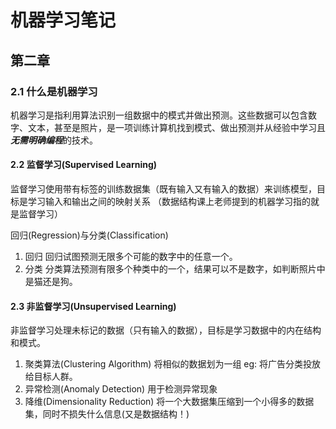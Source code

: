 # 机器学习笔记

## 第二章

### 2.1 什么是机器学习

机器学习是指利用算法识别一组数据中的模式并做出预测。这些数据可以包含数字、文本，甚至是照片，是一项训练计算机找到模式、做出预测并从经验中学习且***无需明确编程***的技术。

#### 2.2 监督学习(Supervised Learning)

监督学习使用带有标签的训练数据集（既有输入又有输入的数据）来训练模型，目标是学习输入和输出之间的映射关系
（数据结构课上老师提到的机器学习指的就是监督学习）

回归(Regression)与分类(Classification)
1. 回归
回归试图预测无限多个可能的数字中的任意一个。
1. 分类
分类算法预测有限多个种类中的一个，结果可以不是数字，如判断照片中是猫还是狗。

#### 2.3 非监督学习(Unsupervised Learning)

非监督学习处理未标记的数据（只有输入的数据），目标是学习数据中的内在结构和模式。

1. 聚类算法(Clustering Algorithm)
将相似的数据划为一组
eg: 将广告分类投放给目标人群。 
2. 异常检测(Anomaly Detection)
用于检测异常现象
3. 降维(Dimensionality Reduction)
将一个大数据集压缩到一个小得多的数据集，同时不损失什么信息(又是数据结构！)